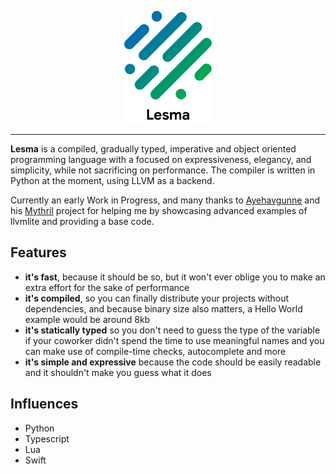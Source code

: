<p align="center">
<img src="img/logo.png" height="180px" alt="Lesma Programming Language" title="Lesma Programming Language">
</p>

___
**Lesma** is a compiled, gradually typed, imperative and object oriented programming language with a focused on expressiveness, elegancy, and simplicity, while not sacrificing on performance. The compiler is written in Python at the moment, using LLVM as a backend.

Currently an early Work in Progress, and many thanks to [Ayehavgunne](https://github.com/Ayehavgunne) and his [Mythril](https://github.com/Ayehavgunne/Mythril) project for helping me by showcasing advanced examples of llvmlite and providing a base code.

## Features
- **it's fast**, because it should be so, but it won't ever oblige you to make an extra effort for the sake of performance 
- **it's compiled**, so you can finally distribute your projects without dependencies, and because binary size also matters, a Hello World example would be around 8kb
- **it's statically typed** so you don't need to guess the type of the variable if your coworker didn't spend the time to use meaningful names and you can make use of compile-time checks, autocomplete and more
- **it's simple and expressive** because the code should be easily readable and it shouldn't make you guess what it does

## Influences
- Python
- Typescript
- Lua
- Swift